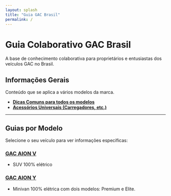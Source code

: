 ```yaml
---
layout: splash
title: "Guia GAC Brasil"
permalink: /
---
```


# Guia Colaborativo GAC Brasil

A base de conhecimento colaborativa para proprietários e entusiastas dos veículos GAC no Brasil.

## Informações Gerais

Conteúdo que se aplica a vários modelos da marca.

* **[Dicas Comuns para todos os modelos](dicas-comuns.md)**
* **[Acessórios Universais (Carregadores, etc.)](acessorios-comuns.md)**

---

## Guias por Modelo

Selecione o seu veículo para ver informações específicas:

### [GAC AION V](aion-v/)
* SUV 100% elétrico

### [GAC AION Y](aion-y/)
* Minivan 100% elétrica com dois modelos: Premium e Elite.
